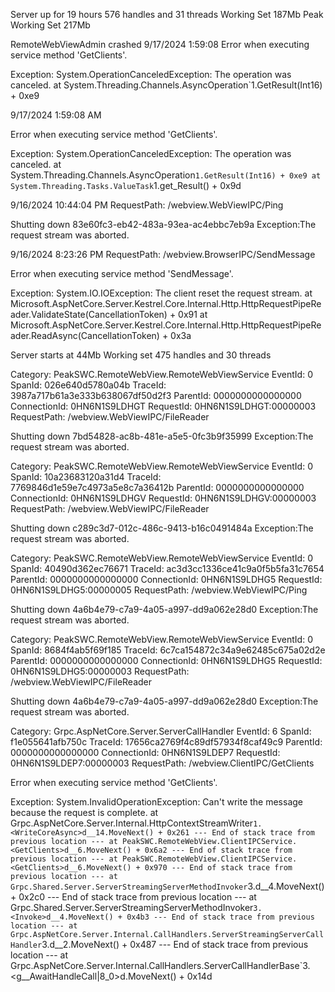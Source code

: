 ﻿Server up for 19 hours 576 handles and 31 threads Working Set 187Mb Peak Working Set 217Mb


RemoteWebViewAdmin crashed
9/17/2024 1:59:08
Error when executing service method 'GetClients'.

Exception: 
System.OperationCanceledException: The operation was canceled.
   at System.Threading.Channels.AsyncOperation`1.GetResult(Int16) + 0xe9

9/17/2024 1:59:08 AM

Error when executing service method 'GetClients'.

Exception: 
System.OperationCanceledException: The operation was canceled.
at System.Threading.Channels.AsyncOperation`1.GetResult(Int16) + 0xe9
   at System.Threading.Tasks.ValueTask`1.get_Result() + 0x9d


9/16/2024 10:44:04 PM
RequestPath: /webview.WebViewIPC/Ping

Shutting down 83e60fc3-eb42-483a-93ea-ac4ebbc7eb9a Exception:The request stream was aborted.

9/16/2024 8:23:26 PM
RequestPath: /webview.BrowserIPC/SendMessage

Error when executing service method 'SendMessage'.

Exception: 
System.IO.IOException: The client reset the request stream.
   at Microsoft.AspNetCore.Server.Kestrel.Core.Internal.Http.HttpRequestPipeReader.ValidateState(CancellationToken) + 0x91
   at Microsoft.AspNetCore.Server.Kestrel.Core.Internal.Http.HttpRequestPipeReader.ReadAsync(CancellationToken) + 0x3a


Server starts at 44Mb Working set 475 handles and 30 threads

Category: PeakSWC.RemoteWebView.RemoteWebViewService
EventId: 0
SpanId: 026e640d5780a04b
TraceId: 3987a717b61a3e333b638067df50d2f3
ParentId: 0000000000000000
ConnectionId: 0HN6N1S9LDHGT
RequestId: 0HN6N1S9LDHGT:00000003
RequestPath: /webview.WebViewIPC/FileReader

Shutting down 7bd54828-ac8b-481e-a5e5-0fc3b9f35999 Exception:The request stream was aborted.

Category: PeakSWC.RemoteWebView.RemoteWebViewService
EventId: 0
SpanId: 10a23683120a31d4
TraceId: 7769846d1e59e7c4973a5e8c7a36412b
ParentId: 0000000000000000
ConnectionId: 0HN6N1S9LDHGV
RequestId: 0HN6N1S9LDHGV:00000003
RequestPath: /webview.WebViewIPC/FileReader

Shutting down c289c3d7-012c-486c-9413-b16c0491484a Exception:The request stream was aborted.

Category: PeakSWC.RemoteWebView.RemoteWebViewService
EventId: 0
SpanId: 40490d362ec76671
TraceId: ac3d3cc1336ce41c9a0f5b5fa31c7654
ParentId: 0000000000000000
ConnectionId: 0HN6N1S9LDHG5
RequestId: 0HN6N1S9LDHG5:00000005
RequestPath: /webview.WebViewIPC/Ping

Shutting down 4a6b4e79-c7a9-4a05-a997-dd9a062e28d0 Exception:The request stream was aborted.

Category: PeakSWC.RemoteWebView.RemoteWebViewService
EventId: 0
SpanId: 8684f4ab5f69f185
TraceId: 6c7ca154872c34a9e62485c675a02d2e
ParentId: 0000000000000000
ConnectionId: 0HN6N1S9LDHG5
RequestId: 0HN6N1S9LDHG5:00000003
RequestPath: /webview.WebViewIPC/FileReader

Shutting down 4a6b4e79-c7a9-4a05-a997-dd9a062e28d0 Exception:The request stream was aborted.


Category: Grpc.AspNetCore.Server.ServerCallHandler
EventId: 6
SpanId: f1e055641afb750c
TraceId: 17656ca2769f4c89df57934f8caf49c9
ParentId: 0000000000000000
ConnectionId: 0HN6N1S9LDEP7
RequestId: 0HN6N1S9LDEP7:00000003
RequestPath: /webview.ClientIPC/GetClients

Error when executing service method 'GetClients'.

Exception: 
System.InvalidOperationException: Can't write the message because the request is complete.
   at Grpc.AspNetCore.Server.Internal.HttpContextStreamWriter`1.<WriteCoreAsync>d__14.MoveNext() + 0x261
--- End of stack trace from previous location ---
   at PeakSWC.RemoteWebView.ClientIPCService.<GetClients>d__6.MoveNext() + 0x6a2
--- End of stack trace from previous location ---
   at PeakSWC.RemoteWebView.ClientIPCService.<GetClients>d__6.MoveNext() + 0x970
--- End of stack trace from previous location ---
   at Grpc.Shared.Server.ServerStreamingServerMethodInvoker`3.<Invoke>d__4.MoveNext() + 0x2c0
--- End of stack trace from previous location ---
   at Grpc.Shared.Server.ServerStreamingServerMethodInvoker`3.<Invoke>d__4.MoveNext() + 0x4b3
--- End of stack trace from previous location ---
   at Grpc.AspNetCore.Server.Internal.CallHandlers.ServerStreamingServerCallHandler`3.<HandleCallAsyncCore>d__2.MoveNext() + 0x487
--- End of stack trace from previous location ---
   at Grpc.AspNetCore.Server.Internal.CallHandlers.ServerCallHandlerBase`3.<<HandleCallAsync>g__AwaitHandleCall|8_0>d.MoveNext() + 0x14d
